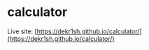 # calculator

Live site: [https://dekr1sh.github.io/calculator/](https://dekr1sh.github.io/calculator/)